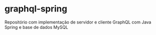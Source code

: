 # graphql-spring
Repositório com implementação de servidor e cliente GraphQL com Java Spring e base de dados MySQL
